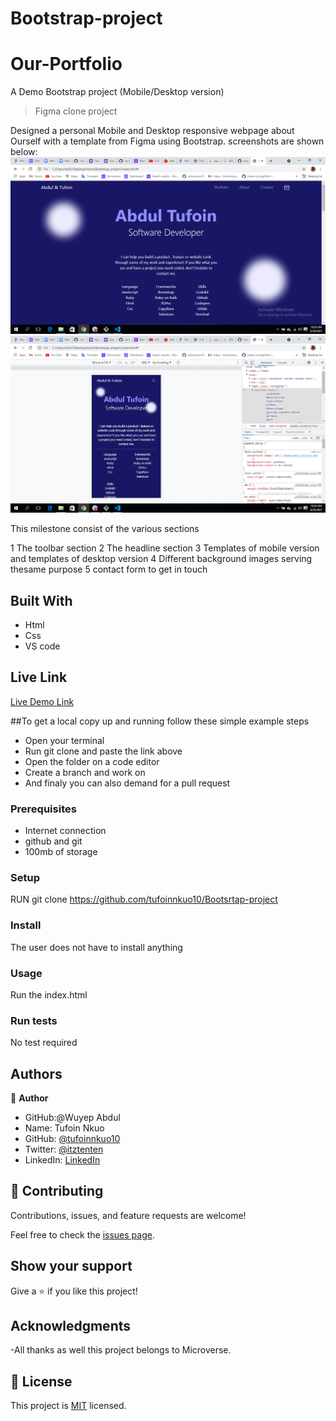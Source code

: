 # Bootstrap-project
# Our-Portfolio
A Demo Bootstrap project (Mobile/Desktop version)

> Figma clone project


Designed a personal Mobile and Desktop responsive webpage about Ourself with a template from Figma using Bootstrap.
screenshots are shown below:
![screenshot](./images/screen1.png)
![screenshot](./images/screen2.png)


This milestone consist of the various sections

1 The toolbar section
2 The headline section
3 Templates of mobile  version and templates of desktop version
4 Different background images serving thesame purpose
5 contact form to get in touch



## Built With

- Html
- Css
- VS code

## Live Link

[Live Demo Link](https://tufoinnkuo10.github.io/Bootsrtap-Project/)

##To get a local copy up and running follow these simple example steps
- Open your terminal
- Run git clone and paste the link above
- Open the folder on a code editor
- Create a branch and work on
- And finaly you can also demand for a pull request

### Prerequisites

- Internet connection
- github and git
- 100mb of storage


### Setup

RUN git clone https://github.com/tufoinnkuo10/Bootsrtap-project

### Install

The user does not have to install anything

### Usage

Run the index.html

### Run tests 

No test required

## Authors

👤 **Author**
- GitHub:@Wuyep Abdul
- Name: Tufoin Nkuo
- GitHub: [@tufoinnkuo10](https://github.com/tufoinnkuo10)
- Twitter: [@itztenten](https://twitter.com/itztenten)
- LinkedIn: [LinkedIn](https://www.linkedin.com/in/tufoin-nkuo-3b272320b)

## 🤝 Contributing

Contributions, issues, and feature requests are welcome!

Feel free to check the [issues page](../../issues/).

## Show your support

Give a ⭐️ if you like this project!

## Acknowledgments

-All thanks as well this project belongs to Microverse.

## 📝 License

This project is [MIT](./MIT.md) licensed.
